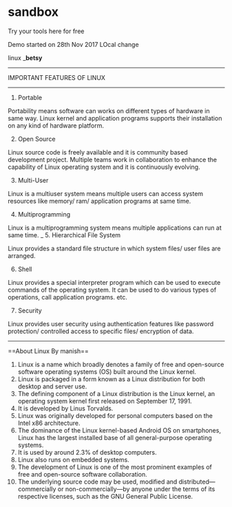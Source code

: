 # sandbox
Try your tools here for free

Demo started on 28th Nov 2017 LOcal change
 
linux
_____betsy____
***************************
IMPORTANT FEATURES OF LINUX
***************************

1. Portable 

 Portability means software can works on different types of hardware in same way. 
Linux kernel and application programs supports their installation on any kind of hardware platform.

2. Open Source 

 Linux source code is freely available and it is community based development project.
 Multiple teams work in collaboration to enhance the capability of Linux operating system and it is continuously evolving.

3. Multi-User 

 Linux is a multiuser system means multiple users can access system resources like memory/ ram/ application programs at same time.

4. Multiprogramming 

 Linux is a multiprogramming system means multiple applications can run at same time.
_
5. Hierarchical File System 

Linux provides a standard file structure in which system files/ user files are arranged.

6. Shell 

 Linux provides a special interpreter program which can be used to execute commands of the operating system.
 It can be used to do various types of operations, call application programs. etc.


7. Security 

 Linux provides user security using authentication features like password protection/ controlled access to specific files/ encryption of data.

-----------------------------------------------------------------------------------------------------------------------------------------------------

==About Linux By manish==

1. Linux is a name which broadly denotes a family of free and open-source software operating systems (OS) built around the Linux kernel.
2. Linux is packaged in a form known as a Linux distribution for both desktop and server use.
3. The defining component of a Linux distribution is the Linux kernel, an operating system kernel first released on September 17, 1991.
4. It is developed by Linus Torvalds. 
5. Linux was originally developed for personal computers based on the Intel x86 architecture.
6. The dominance of the Linux kernel-based Android OS on smartphones, Linux has the largest installed base of all general-purpose operating systems.
7. It is used by around 2.3% of desktop computers.
8. Linux also runs on embedded systems.
9. The development of Linux is one of the most prominent examples of free and open-source software collaboration. 
10. The underlying source code may be used, modified and distributed—commercially or non-commercially—by anyone under the terms of its respective licenses, such as the GNU General Public License.
